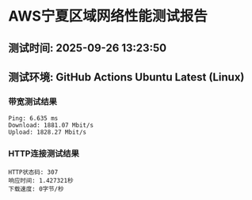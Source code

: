 # AWS宁夏区域网络性能测试报告
## 测试时间: 2025-09-26 13:23:50
## 测试环境: GitHub Actions Ubuntu Latest (Linux)

### 带宽测试结果
```
Ping: 6.635 ms
Download: 1881.07 Mbit/s
Upload: 1828.27 Mbit/s
```

### HTTP连接测试结果
```
HTTP状态码: 307
响应时间: 1.427321秒
下载速度: 0字节/秒
```

